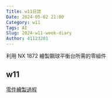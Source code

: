 ```yaml
---
Title: w11日誌
Date: 2024-05-02 21:00
Category: w11
Tags: AI
Slug: 2024-w11-week-diary
Author: 41123201
---
```


利用 NX 1872 繪製鋼球平衡台所需的零組件

<!-- PELICAN_END_SUMMARY -->

## w11

[零件繪製過程](https://youtu.be/ryLJNYh0hnA)
